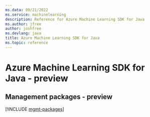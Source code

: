 ```yaml
---
ms.data: 09/21/2022
ms.service: machinelearning
description: Reference for Azure Machine Learning SDK for Java
ms.author: jfree
author: joshfree
ms.devlang: java
title: Azure Machine Learning SDK for Java
ms.topic: reference
---
```

# Azure Machine Learning SDK for Java - preview

## Management packages - preview
[!INCLUDE [mgmt-packages](machine-learning-mgmt-index.md)]